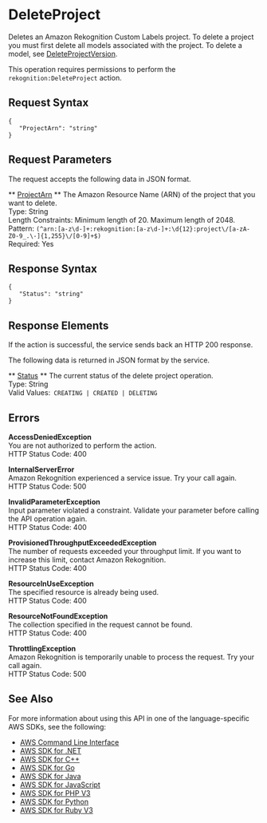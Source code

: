 # DeleteProject<a name="API_DeleteProject"></a>

Deletes an Amazon Rekognition Custom Labels project\. To delete a project you must first delete all models associated with the project\. To delete a model, see [DeleteProjectVersion](API_DeleteProjectVersion.md)\.

This operation requires permissions to perform the `rekognition:DeleteProject` action\. 

## Request Syntax<a name="API_DeleteProject_RequestSyntax"></a>

```
{
   "ProjectArn": "string"
}
```

## Request Parameters<a name="API_DeleteProject_RequestParameters"></a>

The request accepts the following data in JSON format\.

 ** [ProjectArn](#API_DeleteProject_RequestSyntax) **   <a name="rekognition-DeleteProject-request-ProjectArn"></a>
The Amazon Resource Name \(ARN\) of the project that you want to delete\.  
Type: String  
Length Constraints: Minimum length of 20\. Maximum length of 2048\.  
Pattern: `(^arn:[a-z\d-]+:rekognition:[a-z\d-]+:\d{12}:project\/[a-zA-Z0-9_.\-]{1,255}\/[0-9]+$)`   
Required: Yes

## Response Syntax<a name="API_DeleteProject_ResponseSyntax"></a>

```
{
   "Status": "string"
}
```

## Response Elements<a name="API_DeleteProject_ResponseElements"></a>

If the action is successful, the service sends back an HTTP 200 response\.

The following data is returned in JSON format by the service\.

 ** [Status](#API_DeleteProject_ResponseSyntax) **   <a name="rekognition-DeleteProject-response-Status"></a>
The current status of the delete project operation\.  
Type: String  
Valid Values:` CREATING | CREATED | DELETING` 

## Errors<a name="API_DeleteProject_Errors"></a>

 **AccessDeniedException**   
You are not authorized to perform the action\.  
HTTP Status Code: 400

 **InternalServerError**   
Amazon Rekognition experienced a service issue\. Try your call again\.  
HTTP Status Code: 500

 **InvalidParameterException**   
Input parameter violated a constraint\. Validate your parameter before calling the API operation again\.  
HTTP Status Code: 400

 **ProvisionedThroughputExceededException**   
The number of requests exceeded your throughput limit\. If you want to increase this limit, contact Amazon Rekognition\.  
HTTP Status Code: 400

 **ResourceInUseException**   
The specified resource is already being used\.  
HTTP Status Code: 400

 **ResourceNotFoundException**   
The collection specified in the request cannot be found\.  
HTTP Status Code: 400

 **ThrottlingException**   
Amazon Rekognition is temporarily unable to process the request\. Try your call again\.  
HTTP Status Code: 500

## See Also<a name="API_DeleteProject_SeeAlso"></a>

For more information about using this API in one of the language\-specific AWS SDKs, see the following:
+  [AWS Command Line Interface](https://docs.aws.amazon.com/goto/aws-cli/rekognition-2016-06-27/DeleteProject) 
+  [AWS SDK for \.NET](https://docs.aws.amazon.com/goto/DotNetSDKV3/rekognition-2016-06-27/DeleteProject) 
+  [AWS SDK for C\+\+](https://docs.aws.amazon.com/goto/SdkForCpp/rekognition-2016-06-27/DeleteProject) 
+  [AWS SDK for Go](https://docs.aws.amazon.com/goto/SdkForGoV1/rekognition-2016-06-27/DeleteProject) 
+  [AWS SDK for Java](https://docs.aws.amazon.com/goto/SdkForJava/rekognition-2016-06-27/DeleteProject) 
+  [AWS SDK for JavaScript](https://docs.aws.amazon.com/goto/AWSJavaScriptSDK/rekognition-2016-06-27/DeleteProject) 
+  [AWS SDK for PHP V3](https://docs.aws.amazon.com/goto/SdkForPHPV3/rekognition-2016-06-27/DeleteProject) 
+  [AWS SDK for Python](https://docs.aws.amazon.com/goto/boto3/rekognition-2016-06-27/DeleteProject) 
+  [AWS SDK for Ruby V3](https://docs.aws.amazon.com/goto/SdkForRubyV3/rekognition-2016-06-27/DeleteProject) 